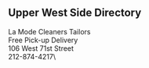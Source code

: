 ## Upper West Side Directory

La Mode Cleaners Tailors\
Free Pick-up Delivery\
106 West 71st Street \
212-874-4217\

